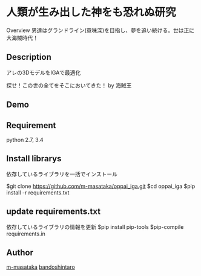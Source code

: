 人類が生み出した神をも恐れぬ研究
====

Overview
男達はグランドライン(意味深)を目指し、夢を追い続ける。世は正に大海賊時代！

## Description
アレの3DモデルをIGAで最適化

探せ！この世の全てをそこにおいてきた！ by 海賊王

## Demo

## Requirement
python 2.7, 3.4

## Install librarys
依存しているライブラリを一括でインストール

$git clone https://github.com/m-masataka/oppai_iga.git
$cd oppai_iga
$pip install -r requirements.txt

## update requirements.txt
依存しているライブラリの情報を更新
$pip install pip-tools
$pip-compile requirements.in

## Author
[m-masataka](https://github.com/m-masataka)
[bandoshintaro](https://github.com/bandoshintaro)